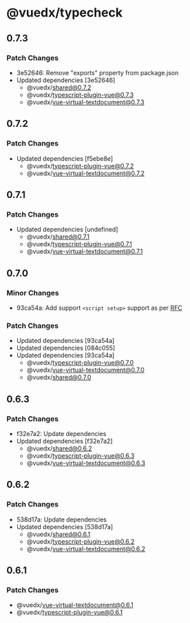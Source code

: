 # @vuedx/typecheck

## 0.7.3

### Patch Changes

- 3e52646: Remove "exports" property from package.json
- Updated dependencies [3e52646]
  - @vuedx/shared@0.7.2
  - @vuedx/typescript-plugin-vue@0.7.3
  - @vuedx/vue-virtual-textdocument@0.7.3

## 0.7.2

### Patch Changes

- Updated dependencies [f5ebe8e]
  - @vuedx/typescript-plugin-vue@0.7.2
  - @vuedx/vue-virtual-textdocument@0.7.2

## 0.7.1

### Patch Changes

- Updated dependencies [undefined]
  - @vuedx/shared@0.7.1
  - @vuedx/typescript-plugin-vue@0.7.1
  - @vuedx/vue-virtual-textdocument@0.7.1

## 0.7.0

### Minor Changes

- 93ca54a: Add support `<script setup>` support as per [RFC](https://github.com/vuejs/rfcs/pull/227)

### Patch Changes

- Updated dependencies [93ca54a]
- Updated dependencies [084c055]
- Updated dependencies [93ca54a]
  - @vuedx/typescript-plugin-vue@0.7.0
  - @vuedx/vue-virtual-textdocument@0.7.0
  - @vuedx/shared@0.7.0

## 0.6.3

### Patch Changes

- f32e7a2: Update dependencies
- Updated dependencies [f32e7a2]
  - @vuedx/shared@0.6.2
  - @vuedx/typescript-plugin-vue@0.6.3
  - @vuedx/vue-virtual-textdocument@0.6.3

## 0.6.2

### Patch Changes

- 538d17a: Update dependencies
- Updated dependencies [538d17a]
  - @vuedx/shared@0.6.1
  - @vuedx/typescript-plugin-vue@0.6.2
  - @vuedx/vue-virtual-textdocument@0.6.2

## 0.6.1

### Patch Changes

- @vuedx/vue-virtual-textdocument@0.6.1
- @vuedx/typescript-plugin-vue@0.6.1
